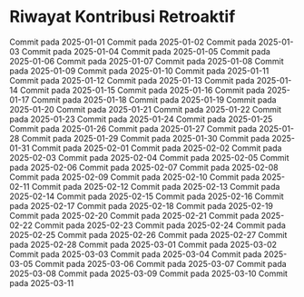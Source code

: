 # Riwayat Kontribusi Retroaktif
Commit pada 2025-01-01
Commit pada 2025-01-02
Commit pada 2025-01-03
Commit pada 2025-01-04
Commit pada 2025-01-05
Commit pada 2025-01-06
Commit pada 2025-01-07
Commit pada 2025-01-08
Commit pada 2025-01-09
Commit pada 2025-01-10
Commit pada 2025-01-11
Commit pada 2025-01-12
Commit pada 2025-01-13
Commit pada 2025-01-14
Commit pada 2025-01-15
Commit pada 2025-01-16
Commit pada 2025-01-17
Commit pada 2025-01-18
Commit pada 2025-01-19
Commit pada 2025-01-20
Commit pada 2025-01-21
Commit pada 2025-01-22
Commit pada 2025-01-23
Commit pada 2025-01-24
Commit pada 2025-01-25
Commit pada 2025-01-26
Commit pada 2025-01-27
Commit pada 2025-01-28
Commit pada 2025-01-29
Commit pada 2025-01-30
Commit pada 2025-01-31
Commit pada 2025-02-01
Commit pada 2025-02-02
Commit pada 2025-02-03
Commit pada 2025-02-04
Commit pada 2025-02-05
Commit pada 2025-02-06
Commit pada 2025-02-07
Commit pada 2025-02-08
Commit pada 2025-02-09
Commit pada 2025-02-10
Commit pada 2025-02-11
Commit pada 2025-02-12
Commit pada 2025-02-13
Commit pada 2025-02-14
Commit pada 2025-02-15
Commit pada 2025-02-16
Commit pada 2025-02-17
Commit pada 2025-02-18
Commit pada 2025-02-19
Commit pada 2025-02-20
Commit pada 2025-02-21
Commit pada 2025-02-22
Commit pada 2025-02-23
Commit pada 2025-02-24
Commit pada 2025-02-25
Commit pada 2025-02-26
Commit pada 2025-02-27
Commit pada 2025-02-28
Commit pada 2025-03-01
Commit pada 2025-03-02
Commit pada 2025-03-03
Commit pada 2025-03-04
Commit pada 2025-03-05
Commit pada 2025-03-06
Commit pada 2025-03-07
Commit pada 2025-03-08
Commit pada 2025-03-09
Commit pada 2025-03-10
Commit pada 2025-03-11

